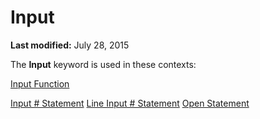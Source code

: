 
# Input <keyword>

 **Last modified:** July 28, 2015

The  **Input** keyword is used in these contexts:

 [Input Function](25ab9e37-4536-4cd0-2b29-985add94a489.md)

 [Input # Statement](b248ddce-f733-8bb2-2bea-349f5d2c6552.md)
 [Line Input # Statement](30cfc57e-0d28-b53e-c5cd-0ed99957e25d.md)
 [Open Statement](359a24b9-6dbb-3648-0ce4-98ec38441ccf.md)
